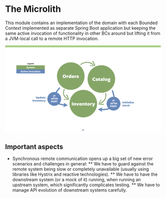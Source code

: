 # The Microlith

This module contains an implementation of the domain with each Bounded Context implemented as separate Spring Boot application but keeping the same active invocation of functionality in other BCs around but lifting it from a JVM-local call to a remote HTTP invocation.

![Bounded Context interaction](images/microlith.png?raw=true "Microlithic Bounded Context interaction")

## Important aspects

* Synchronous remote communication opens up a big set of new error scenarios and challenges in general:
** We have to guard against the remote system being slow or completely unavailable (usually using libraries like Hystrix and reactive technologies).
** We have to have the downstream system (or a mock of it) running, when running an upstream system, which significantly complicates testing.
** We have to manage API evolution of downstream systems carefully.
